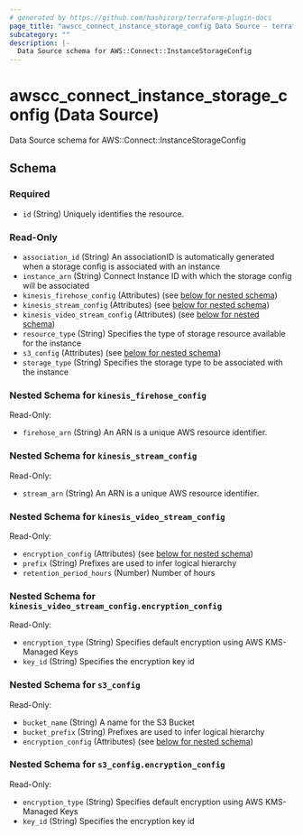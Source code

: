 ```yaml
---
# generated by https://github.com/hashicorp/terraform-plugin-docs
page_title: "awscc_connect_instance_storage_config Data Source - terraform-provider-awscc"
subcategory: ""
description: |-
  Data Source schema for AWS::Connect::InstanceStorageConfig
---
```


# awscc_connect_instance_storage_config (Data Source)

Data Source schema for AWS::Connect::InstanceStorageConfig



<!-- schema generated by tfplugindocs -->
## Schema

### Required

- `id` (String) Uniquely identifies the resource.

### Read-Only

- `association_id` (String) An associationID is automatically generated when a storage config is associated with an instance
- `instance_arn` (String) Connect Instance ID with which the storage config will be associated
- `kinesis_firehose_config` (Attributes) (see [below for nested schema](#nestedatt--kinesis_firehose_config))
- `kinesis_stream_config` (Attributes) (see [below for nested schema](#nestedatt--kinesis_stream_config))
- `kinesis_video_stream_config` (Attributes) (see [below for nested schema](#nestedatt--kinesis_video_stream_config))
- `resource_type` (String) Specifies the type of storage resource available for the instance
- `s3_config` (Attributes) (see [below for nested schema](#nestedatt--s3_config))
- `storage_type` (String) Specifies the storage type to be associated with the instance

<a id="nestedatt--kinesis_firehose_config"></a>
### Nested Schema for `kinesis_firehose_config`

Read-Only:

- `firehose_arn` (String) An ARN is a unique AWS resource identifier.


<a id="nestedatt--kinesis_stream_config"></a>
### Nested Schema for `kinesis_stream_config`

Read-Only:

- `stream_arn` (String) An ARN is a unique AWS resource identifier.


<a id="nestedatt--kinesis_video_stream_config"></a>
### Nested Schema for `kinesis_video_stream_config`

Read-Only:

- `encryption_config` (Attributes) (see [below for nested schema](#nestedatt--kinesis_video_stream_config--encryption_config))
- `prefix` (String) Prefixes are used to infer logical hierarchy
- `retention_period_hours` (Number) Number of hours

<a id="nestedatt--kinesis_video_stream_config--encryption_config"></a>
### Nested Schema for `kinesis_video_stream_config.encryption_config`

Read-Only:

- `encryption_type` (String) Specifies default encryption using AWS KMS-Managed Keys
- `key_id` (String) Specifies the encryption key id



<a id="nestedatt--s3_config"></a>
### Nested Schema for `s3_config`

Read-Only:

- `bucket_name` (String) A name for the S3 Bucket
- `bucket_prefix` (String) Prefixes are used to infer logical hierarchy
- `encryption_config` (Attributes) (see [below for nested schema](#nestedatt--s3_config--encryption_config))

<a id="nestedatt--s3_config--encryption_config"></a>
### Nested Schema for `s3_config.encryption_config`

Read-Only:

- `encryption_type` (String) Specifies default encryption using AWS KMS-Managed Keys
- `key_id` (String) Specifies the encryption key id


